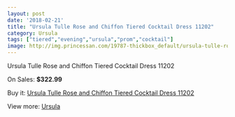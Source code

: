 ```yaml
---
layout: post
date: '2018-02-21'
title: "Ursula Tulle Rose and Chiffon Tiered Cocktail Dress 11202"
category: Ursula
tags: ["tiered","evening","ursula","prom","cocktail"]
image: http://img.princessan.com/19787-thickbox_default/ursula-tulle-rose-and-chiffon-tiered-cocktail-dress-11202.jpg
---
```

Ursula Tulle Rose and Chiffon Tiered Cocktail Dress 11202

On Sales: **$322.99**
<a href="https://www.princessan.com/en/ursula/8854-ursula-tulle-rose-and-chiffon-tiered-cocktail-dress-11202.html"><amp-img layout="responsive" width="600" height="600" src="//img.princessan.com/19787-thickbox_default/ursula-tulle-rose-and-chiffon-tiered-cocktail-dress-11202.jpg" alt="Ursula Tulle Rose and Chiffon Tiered Cocktail Dress 11202 0" /></a>

Buy it: [Ursula Tulle Rose and Chiffon Tiered Cocktail Dress 11202](https://www.princessan.com/en/ursula/8854-ursula-tulle-rose-and-chiffon-tiered-cocktail-dress-11202.html "Ursula Tulle Rose and Chiffon Tiered Cocktail Dress 11202")

View more: [Ursula](https://www.princessan.com/en/72-ursula "Ursula")